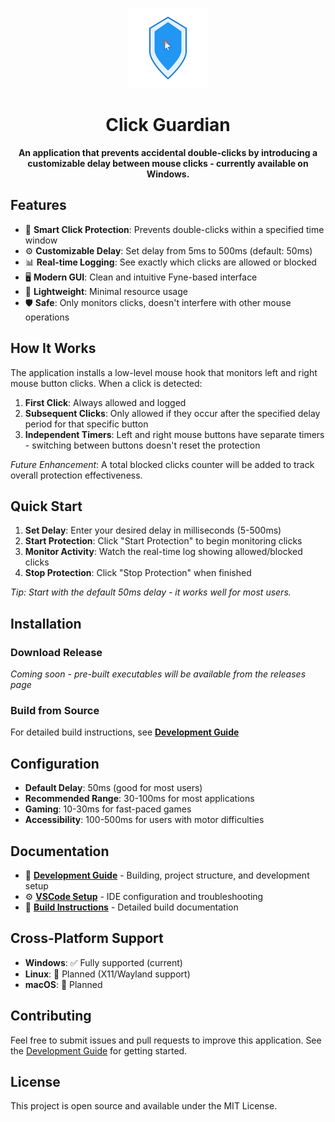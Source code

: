 <p align="center">
  <img src="assets/icon-modern-shield.svg" alt="Click Guardian Logo" width="128" height="128">
</p>

<h1 align="center">Click Guardian</h1>

<p align="center">
  <strong>An application that prevents accidental double-clicks by introducing a customizable delay between mouse clicks - currently available on Windows.</strong>
</p>

## Features

- 🎯 **Smart Click Protection**: Prevents double-clicks within a specified time window
- ⚙️ **Customizable Delay**: Set delay from 5ms to 500ms (default: 50ms)
- 📊 **Real-time Logging**: See exactly which clicks are allowed or blocked
- 🖥️ **Modern GUI**: Clean and intuitive Fyne-based interface
- 🚀 **Lightweight**: Minimal resource usage
- 🛡️ **Safe**: Only monitors clicks, doesn't interfere with other mouse operations

## How It Works

The application installs a low-level mouse hook that monitors left and right mouse button clicks. When a click is detected:

1. **First Click**: Always allowed and logged
2. **Subsequent Clicks**: Only allowed if they occur after the specified delay period for that specific button
3. **Independent Timers**: Left and right mouse buttons have separate timers - switching between buttons doesn't reset the protection

_Future Enhancement_: A total blocked clicks counter will be added to track overall protection effectiveness.

## Quick Start

1. **Set Delay**: Enter your desired delay in milliseconds (5-500ms)
2. **Start Protection**: Click "Start Protection" to begin monitoring clicks
3. **Monitor Activity**: Watch the real-time log showing allowed/blocked clicks
4. **Stop Protection**: Click "Stop Protection" when finished

_Tip: Start with the default 50ms delay - it works well for most users._

## Installation

### Download Release

_Coming soon - pre-built executables will be available from the releases page_

### Build from Source

For detailed build instructions, see [**Development Guide**](docs/DEVELOPMENT.md)


## Configuration

- **Default Delay**: 50ms (good for most users)
- **Recommended Range**: 30-100ms for most applications
- **Gaming**: 10-30ms for fast-paced games
- **Accessibility**: 100-500ms for users with motor difficulties

## Documentation

- 📖 [**Development Guide**](docs/DEVELOPMENT.md) - Building, project structure, and development setup
- ⚙️ [**VSCode Setup**](docs/VSCODE_SETUP.md) - IDE configuration and troubleshooting
- 🔧 [**Build Instructions**](docs/BUILD.md) - Detailed build documentation

## Cross-Platform Support

- **Windows**: ✅ Fully supported (current)
- **Linux**: 🚧 Planned (X11/Wayland support)
- **macOS**: 🚧 Planned

## Contributing

Feel free to submit issues and pull requests to improve this application. See the [Development Guide](docs/DEVELOPMENT.md) for getting started.

## License

This project is open source and available under the MIT License.
